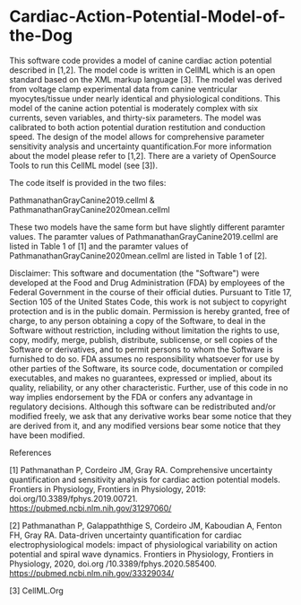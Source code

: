 # Cardiac-Action-Potential-Model-of-the-Dog

This software code provides a model of canine cardiac action potential described in [1,2]. The model code is written in CellML which is an open standard based on the XML markup language [3]. The model was derived from voltage clamp experimental data from canine ventricular myocytes/tissue under nearly identical and physiological conditions. This model of the canine action potential is moderately complex with six currents, seven variables, and thirty-six parameters. The model was calibrated to both action potential duration restitution and conduction speed. The design of the model allows for comprehensive parameter sensitivity analysis and uncertainty quantification.For more information about the model please refer to [1,2]. There are a variety of OpenSource Tools to run this CellML model (see [3]).

The code itself is provided in the two files:

PathmanathanGrayCanine2019.cellml & PathmanathanGrayCanine2020mean.cellml

These two models have the same form but have slightly different paramter values. The paramter values of PathmanathanGrayCanine2019.cellml are listed in Table 1 of [1] and the paramter values of PathmanathanGrayCanine2020mean.cellml are listed in Table 1 of [2].


Disclaimer: This software and documentation (the "Software") were developed at the Food and Drug Administration (FDA) by employees of the Federal Government in the course of their official duties. Pursuant to Title 17, Section 105 of the United States Code, this work is not subject to copyright protection and is in the public domain. Permission is hereby granted, free of charge, to any person obtaining a copy of the Software, to deal in the Software without restriction, including without limitation the rights to use, copy, modify, merge, publish, distribute, sublicense, or sell copies of the Software or derivatives, and to permit persons to whom the Software is furnished to do so. FDA assumes no responsibility whatsoever for use by other parties of the Software, its source code, documentation or compiled executables, and makes no guarantees, expressed or implied, about its quality, reliability, or any other characteristic. Further, use of this code in no way implies endorsement by the FDA or confers any advantage in regulatory decisions. Although this software can be redistributed and/or modified freely, we ask that any derivative works bear some notice that they are derived from it, and any modified versions bear some notice that they have been modified.

References

[1] Pathmanathan P, Cordeiro JM, Gray RA. Comprehensive uncertainty quantification and sensitivity analysis for cardiac action potential models. Frontiers in Physiology, Frontiers in Physiology, 2019: doi.org/10.3389/fphys.2019.00721. https://pubmed.ncbi.nlm.nih.gov/31297060/

[2] Pathmanathan P, Galappaththige S, Cordeiro JM, Kaboudian A, Fenton FH, Gray RA. Data-driven uncertainty quantification for cardiac electrophysiological models: impact of physiological variability on action potential and spiral wave dynamics. Frontiers in Physiology, Frontiers in Physiology, 2020, doi.org /10.3389/fphys.2020.585400. https://pubmed.ncbi.nlm.nih.gov/33329034/

[3] CellML.Org
